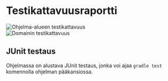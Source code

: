 # Testikattavuusraportti

![Ohjelma-alueen testikattavuus](img/labyrinths_testikattavuus)  
![Domainin testikattavuus](img/domain_testikattavuus)  

## JUnit testaus

Ohjelmassa on alustava JUnit testaus, jonka voi ajaa `gradle test` komennolla 
ohjelman pääkansiossa.
